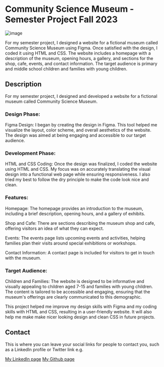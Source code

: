 # Community Science Museum - Semester Project Fall 2023

![image](https://i.postimg.cc/q7Np4ZNW/Skjermbilde-2024-05-28-135022.png)

For my semester project, I designed a website for a fictional museum called Community Science Museum using Figma. Once satisfied with the design, I coded it using HTML and CSS. The website includes a homepage with a description of the museum, opening hours, a gallery, and sections for the shop, cafe, events, and contact information. The target audience is primary and middle school children and families with young children.

## Description

For my semester project, I designed and developed a website for a fictional museum called Community Science Museum.

### Design Phase:
Figma Design: I began by creating the design in Figma. This tool helped me visualize the layout, color scheme, and overall aesthetics of the website. The design was aimed at being engaging and accessible to our target audience.

### Development Phase:
HTML and CSS Coding: Once the design was finalized, I coded the website using HTML and CSS. My focus was on accurately translating the visual design into a functional web page while ensuring responsiveness. I also tried my best to follow the dry principle to make the code look nice and clean. 

### Features:
Homepage: The homepage provides an introduction to the museum, including a brief description, opening hours, and a gallery of exhibits.

Shop and Cafe: There are sections describing the museum shop and cafe, offering visitors an idea of what they can expect.

Events: The events page lists upcoming events and activities, helping families plan their visits around special exhibitions or workshops.

Contact Information: A contact page is included for visitors to get in touch with the museum.

### Target Audience:
Children and Families: The website is designed to be informative and visually appealing to children aged 7-15 and families with young children. The content is tailored to be accessible and engaging, ensuring that the museum's offerings are clearly communicated to this demographic.

This project helped me improve my design skills with Figma and my coding skills with HTML and CSS, resulting in a user-friendly website. It will also help me make make nicer looking design and clean CSS in future projects.

## Contact

This is where you can leave your social links for people to contact you, such as a LinkedIn profile or Twitter link e.g.

[My LinkedIn page]([www.linkedin.com](https://www.linkedin.com/in/gyda-lofthus-301069291/))
[My Github page]([www.github.com](https://github.com/gydalo/GydaMain/))

